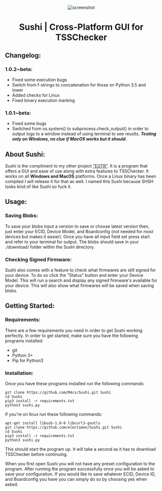 <p align="center">
  <img src="https://image.prntscr.com/image/EQlC-Ph1SLSRjV7BVGGAKA.png" alt="screenshot">
</p>
<p align="center">
  <h1 align="center">Sushi | Cross-Platform GUI for TSSChecker</h1>
</p>

## Changelog:

### 1.0.2~beta:

- Fixed some execution bugs
- Switch from f-strings to concatenation for those on Python 3.5 and lower
- Added checks for Linux
- Fixed binary execution marking


### 1.0.1~beta:

- Fixed some bugs
- Switched from os.system() to subprocess.check_output() in order to output logs to a window instead of using terminal to see reuslts. ***Testing only on Windows, no clue if MacOS works but it should.***

## About Sushi:

Sushi is the compliment to my other project ["EGTR"](https://github.com/M4cs/EGTR-Futurestore). It is a program that offers a GUI and ease of use along with extra features to TSSChecker. It works on all **Windows and MacOS** platforms. Once a Linux binary has been compiled I will release it for that as well. I named this Sushi because SHSH looks kind of like Sushi so fuck it.

## Usage:

### Saving Blobs:

To save your blobs input a version to save or choose latest version then, just enter your ECID, Device Model, and Boardconfig (not needed for most devices but makes it easier). Once you have all input field set press start and refer to your terminal for output. The blobs should save in your ./download/ folder within the Sushi directory.

### Checking Signed Firmware:

Sushi also comes with a feature to check what firmwares are still signed for your device. To do so click the "Status" button and enter your Device Model. This will run a search and display any signed firmware's available for your device. This will also show what firmwares will be saved when saving blobs.

## Getting Started:

### Requirements:

There are a few requirements you need in order to get Sushi working perfectly. In order to get started, make sure you have the following programs installed:

- git
- Python 3+
- Pip for Python3

### Installation:

Once you have these programs installed run the following commands:

```
git clone https://github.com/M4cs/Sushi.git Sushi
cd Sushi
pip3 install -r requirements.txt
python3 sushi.py
```

If you're on linux run these following commands:

```
apt-get install libusb-1.0-0 libcurl3-gnutls
git clone https://github.com/electimon/Sushi.git Sushi
cd Sushi
pip3 install -r requirements.txt
python3 sushi.py
```

This should start the program up. It will take a second as it has to download TSSChecker before continuing.

When you first open Sushi you will not have any preset configuration to the program. After running the program successfully once you will be asked to save your configuration. If you would like to save whatever ECID, Device ID, and Boardconfig you have you can simply do so by choosing yes when asked.
